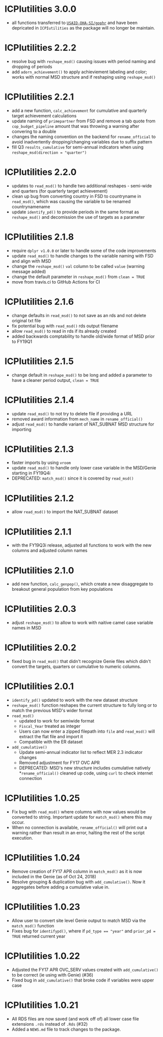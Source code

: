 # ICPIutilities 3.0.0
* all functions transferred to [`USAID-OHA-SI/gophr`](https://usaid-oha-si.github.io/gophr/) and have been depricated in `ICPIutilities` as the package will no longer be maintain.

# ICPIutilities 2.2.2
* resolve bug with `reshape_msd()` causing issues with period naming and dropping of periods
* add `adorn_achievement()` to apply achieviement labeling and color; works with normal MSD structure and if reshaping using `reshape_msd()`

# ICPIutilities 2.2.1
* add a new function, `calc_achievement` for cumulative and quarterly target achievement calculations
* update naming of `primepartner` from FSD and remove a tab quote from `cop_budget_pipeline` amount that was throwing a warning after convering to a double
* changes the naming convention on the backend for `rename_official` to avoid inadvertently dropping/changing variables due to suffix pattern
* fill Q3 `results_cumulative` for semi-annual indicators when using `reshape_msd(direction = "quarter")`

# ICPIutilities 2.2.0
* updates to `read_msd()` to handle two additional reshapes - semi-wide and quarters (for quarterly target achievement)
* clean up bug from converting country in FSD to countryname in `read_msd()`, which was causing the variable to be renamed countrynamename 
* update `identify_pd()` to provide periods in the same format as `reshape_msd()` and decomission the use of targets as a parameter

# ICPIutilities 2.1.8
* require `dplyr v1.0.0` or later to handle some of the code improvements
* update `read_msd()` to handle changes to the variable naming with FSD and align with MSD
* change the `reshape_msd()` `val` column to be called `value` (warning message added)
* change the default parameter in `reshape_msd()` from `clean = TRUE` 
* move from travis.ci to GitHub Actions for CI

# ICPIutilities 2.1.6
* change defaults in `read_msd()` to not save as an rds and not delete original txt file
* fix potential bug with `read_msd()` rds output filename
* allow `read_msd()` to read in rds if its already created
* added backwards comptability to handle old/wide format of MSD prior to FY19Q1

# ICPIutilities 2.1.5
* change default in `reshape_msd()` to be long and added a parameter to have a cleaner period output, `clean = TRUE`

# ICPIutilities 2.1.4
* update `read_msd()` to not try to delete file if providing a URL
* removed award information from `mech_name` in `rename_official()`
* adjust `read_msd()` to handle variant of NAT_SUBNAT MSD structure for importing

# ICPIutilities 2.1.3
* faster imports by using `vroom`
* update `read_msd()` to handle only lower case variable in the MSD/Genie starting in FY19Q4i
* DEPRECATED: `match_msd()` since it is covered by `read_msd()`

# ICPIutilities 2.1.2
* allow `read_msd()` to import the NAT_SUBNAT dataset

# ICPIutilities 2.1.1
* with the FY19Q3i release, adjusted all functions to work with the new columns and adjusted column names

# ICPIutilities 2.1.0
* add new function, `calc_genpop()`, which create a new disaggregate to breakout general population from key populations

# ICPIutilities 2.0.3
* adjust `reshape_msd()` to allow to work with naitive camel case variable names in MSD

# ICPIutilities 2.0.2
* fixed bug in `read_msd()` that didn't recognize Genie files which didn't convert the targets, quarters or cumulative to numeric columns.

# ICPIutilities 2.0.1

* `identify_pd()` updated to work with the new dataset structure
* `reshape_msd()` function reshapes the current structure to fully long or to match the previous MSD's wider format
* `read_msd()`
  - updated to work for semiwide format
  - `Fiscal_Year` treated as integer
  - Users can now enter a zipped filepath into `file` and `read_msd()` will extract the flat file and import it
  - Compatible with the ER dataset
* `add_cumulative()`
  - Update semi-annual indicator list to reflect MER 2.3 indicator changes
  - Removed adjustment for FY17 OVC APR
  - DEPRECATED: MSD's new structure includes cumulative natively
*`rename_official()` cleaned up code, using `curl` to check internet connection
  
# ICPIutilities 1.0.25

* Fix bug with `read_msd()` where columns with now values would be converted to string. Important update for `match_msd()` where this may occur.
* When no connection is available, `rename_official()` will print out a warning rather than result in an error, halting the rest of the script execution.

# ICPIutilities 1.0.24

* Remove creation of FY17 APR column in `match_msd()` as it is now included in the Genie (as of Oct 24, 2018)
* Resolve grouping & duplication bug with `add_cumulative()`. Now it aggregates before adding a cumulative value in. 

# ICPIutilities 1.0.23

* Allow user to convert site level Genie output to match MSD via the `match_msd()` function
* Fixes bug for `identifypd()`, where if `pd_type == "year"` and `prior_pd = TRUE` returned current year

# ICPIutilities 1.0.22

* Adjusted the FY17 APR OVC_SERV values created with `add_cumulative()` to be correct (ie using with Genie) (#36)
* Fixed bug in `add_cumulative()` that broke code if variables were upper case

# ICPIutilities 1.0.21

* All RDS files are now saved (and work off of) all lower case file extensions `.rds` instead of `.Rds` (#32)
* Added a `NEWS.md` file to track changes to the package.




